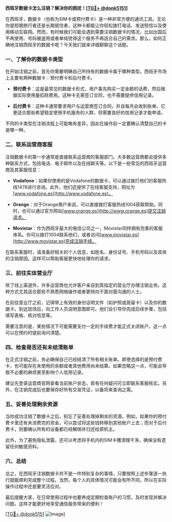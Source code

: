 **西班牙数据卡怎么注销？解决你的困扰！[[TG💪+ @donk5151](https://t.me/s/donk5151)]**

在西班牙，数据卡（也称为SIM卡或预付费卡）是一种非常方便的通讯工具。无论你是短期旅行者还是长期居住者，这种卡都能让你轻松拨打电话、发送短信以及使用移动互联网。然而，有时候我们可能会遇到需要注销数据卡的情况，比如出国后不再使用、号码被盗用或者单纯觉得这个服务不再适合自己的需求。那么，如何正确地注销西班牙的数据卡呢？今天我们就来详细聊聊这个话题。

### 一、了解你的数据卡类型

在开始注销之前，首先你需要明确自己所持有的数据卡属于哪种类型。西班牙市场上主要有两种数据卡：预付费卡和后付费卡。

- **预付费卡**：这是最常见的数据卡形式，用户事先购买一定金额的话费，然后根据实际使用量扣除费用。这种卡无需签订合同，也不需要提供信用记录。
  
- **后付费卡**：这种卡通常要求用户与运营商签订合同，并且每月会收到账单。它更适合那些希望稳定使用手机服务的人群，但需要良好的信用记录才能申请。

不同的卡类型在注销流程上可能略有差异，因此在操作前一定要确认清楚自己的卡是哪一种。

### 二、联系运营商客服

注销数据卡的第一步通常是直接联系运营商的客服部门。大多数运营商都会提供多种联系方式，包括电话、电子邮件以及在线聊天等。以下是一些常见的西班牙运营商及其客服信息：

- **Vodafone**：如果你使用的是Vodafone的数据卡，可以通过拨打他们的客服热线1478进行咨询。此外，他们还提供了在线客服支持，网址为[www.vodafone.es](http://www.vodafone.es)。

- **Orange**：对于Orange用户来说，可以直接拨打客服热线1004获取帮助。同时，也可以通过官方网站[www.orange.es](http://www.orange.es)提交注销请求。

- **Movistar**：作为西班牙最大的电信公司之一，Movistar同样拥有完善的客服体系。你可以拨打1004联系他们，或者访问[www.movistar.es](http://www.movistar.es)完成注销手续。

在联系客服时，请准备好相关的个人信息，如姓名、身份证号、手机号码以及具体的注销原因。这样可以帮助客服更快地处理你的请求。

### 三、前往实体营业厅

除了线上渠道外，许多运营商也允许客户亲自到其指定的营业厅办理注销业务。这种方式尤其适合那些不熟悉网络操作或者更倾向于面对面沟通的人士。

在前往营业厅之前，记得带上有效的身份证明文件（如护照或居留卡）以及你的数据卡。到达现场后，向工作人员说明意图即可。他们会引导你完成后续步骤，包括填写表格、核对信息等。

需要注意的是，某些情况下可能需要支付一定的手续费才能正式关闭账户。这一点可以在预约时提前询问清楚。

### 四、检查是否还有未结清账单

在正式注销之前，务必确保自己已经结清了所有相关账单。即使选择的是预付费卡，也可能存在未使用的余额或者其他费用尚未结算。如果忽略这一点，可能会导致不必要的麻烦甚至影响个人信用记录。

建议先登录运营商官网查看当前账户状态，若有任何疑问可立即联系客服核实。另外，在注销完成后也要保存好所有交易凭证，以备将来查询之需。

### 五、妥善处理剩余资源

当你成功注销了数据卡之后，别忘了妥善处理掉剩余的资源。例如，如果你的预付费卡里还有未消费完的资金，可以尝试将这些钱转移到其他账户上去；而对于后付费卡，则要确认所有的设备都已经解绑并归还给原机主。

此外，为了避免隐私泄露，还可以考虑将手机内的SIM卡槽清理干净，确保没有遗留任何敏感资料。

### 六、总结

总之，在西班牙注销数据卡并不是一件特别复杂的事情，只要按照上述步骤逐一执行就能顺利完成整个过程。当然，每个人的具体情况可能会有所不同，所以在实际操作过程中还是要灵活应对。

最后提醒大家，在日常使用过程中也要养成定期检查账户的习惯，及时发现并解决问题。这样才能更好地享受通信服务带来的便利！

[[TG💪+ @donk5151](https://t.me/s/donk5151) ![Image](https://i.postimg.cc/rwNCRYN7/Snipaste-2025-04-30-17-27-05.png)]